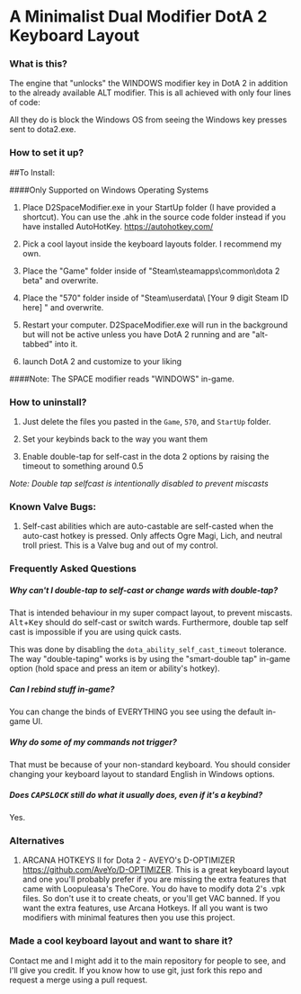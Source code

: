 # A Minimalist Dual Modifier DotA 2 Keyboard Layout

### What is this?

The engine that "unlocks" the WINDOWS modifier key in DotA 2 in addition to the already available ALT modifier.
This is all achieved with only four lines of code:



All they do is block the Windows OS from seeing the Windows key presses sent to dota2.exe.

### How to set it up?

##To Install:

####Only Supported on Windows Operating Systems

1. Place D2SpaceModifier.exe in your StartUp folder (I have provided a shortcut).
   You can use the .ahk in the source code folder instead if you have installed AutoHotKey. https://autohotkey.com/

2. Pick a cool layout inside the keyboard layouts folder. I recommend my own.

3. Place the "Game" folder inside of "Steam\steamapps\common\dota 2 beta" and overwrite.

4. Place the "570" folder inside of "Steam\userdata\ [Your 9 digit Steam ID here] " and overwrite.

5. Restart your computer. D2SpaceModifier.exe will run in the background but will not be active unless
   you have DotA 2 running and are "alt-tabbed" into it.

6. launch DotA 2 and customize to your liking

####Note: The SPACE modifier reads "WINDOWS" in-game.

### How to uninstall?

1. Just delete the files you pasted in the `Game`, `570`, and `StartUp` folder.

2. Set your keybinds back to the way you want them

3. Enable double-tap for self-cast in the dota 2 options by raising the timeout to something around 0.5

*Note: Double tap selfcast is intentionally disabled to prevent miscasts*


### Known Valve Bugs:

1. Self-cast abilities which are auto-castable are self-casted when the auto-cast hotkey is pressed.
Only affects Ogre Magi, Lich, and neutral troll priest. This is a Valve bug and out of my control.

### Frequently Asked Questions

##### Why can't I double-tap to self-cast or change wards with double-tap?

That is intended behaviour in my super compact layout, to prevent miscasts. <kbd>Alt</kbd>+<kbd>Key</kbd> should do self-cast or switch wards. Furthermore, double tap self cast is impossible if you are using quick casts.

This was done by disabling the `dota_ability_self_cast_timeout` tolerance. The way "double-taping" works is by using the "smart-double tap" in-game option (hold space and press an item or ability's hotkey).

##### Can I rebind stuff in-game?

You can change the binds of EVERYTHING you see using the default in-game UI.

##### Why do some of my commands not trigger?

That must be because of your non-standard keyboard. You should consider changing your keyboard layout to standard English in Windows options.

##### Does <kbd>CAPSLOCK</kbd> still do what it usually does, even if it's a keybind?

Yes.


### Alternatives

1. ARCANA HOTKEYS II for Dota 2 - AVEYO's D-OPTIMIZER
   https://github.com/AveYo/D-OPTIMIZER.
   This is a great keyboard layout and one you'll probably prefer if you are missing the extra features that came with Loopuleasa's        TheCore. You do have to modify dota 2's .vpk files. So don't use it to create cheats, or you'll get VAC banned. If you want the   extra features, use Arcana Hotkeys. If all you want is two modifiers with minimal features then you use this project.


### Made a cool keyboard layout and want to share it?

Contact me and I might add it to the main repository for people to see, and I'll give you credit.
If you know how to use git, just fork this repo and request a merge using a pull request.
